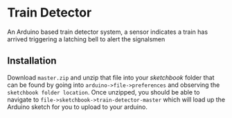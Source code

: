 Train Detector
==============

An Arduino based train detector system, a sensor indicates a train has arrived triggering a latching bell to alert the signalsmen

## Installation
Download `master.zip` and unzip that file into your *sketchbook* folder that can be found by going into `arduino->file->preferences` and observing the `sketchbook folder location`. Once unzipped, you should be able to navigate to `file->sketchbook->train-detector-master` which will load up the Arduino sketch for you to upload to your arduino.
